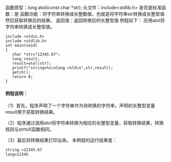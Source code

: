 函数原型：long atol(const char *str);
头文件：include<stdlib.h>
是否是标准函数：是
函数功能：将字符串转换成长整数值，也就是将字符串str转换成长整型值然后获取转换后的结果。
返回值：返回转换后的长整型值
例程如下： 应用atol将字符串转换成长整型值。
```  
include <stdio.h>
include <stdlib.h>
int main(void)
{
   char *str="12345.67";
   long result;
   result=atol(str);
   printf("string=%s\nlong =%ld\n",str,result);
   getch();
   return 0;
}
```

#### 例程说明：

（1）首先，程序声明了一个字符串作为待转换的字符串，声明的长整型变量result用于获取转换结果。

（2）程序通过调用atol将字符串转换为相应的长整型变量，获取转换结果，转换规则与strtoX函数相同。

（3）最后将转换结果打印出来。
本例程的运行结果是：
```  
string =12345.67
long=12345
```
